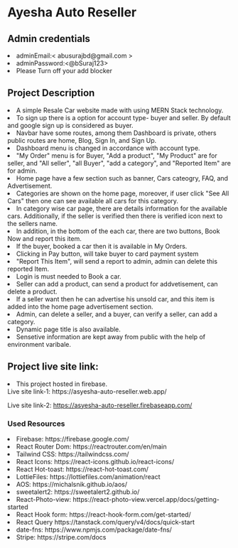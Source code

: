  # Ayesha Auto Reseller
 ## Admin credentials
<li>adminEmail:< abusurajbd@gmail.com > </li>
<li>adminPassword:<@bSuraj123></li>
<li>Please Turn off your add blocker</li>

## Project Description
<li>A simple Resale Car website made with using MERN Stack technology.</li>
<li>To sign up there is a option for account type- buyer and seller. By default and google sign up is considered as buyer.</li>
<li>Navbar have some routes, among them  Dashboard is private, others public routes are home, Blog, Sign In, and Sign Up.</li> 
<li>Dashboard menu is changed in accordance with account type.</li>
<li>"My Order" menu is for Buyer, "Add a product", "My Product" are for seller, and "All seller", "all Buyer", "add a category", and "Reported Item" are for admin.
<li>Home page have a few section such as banner, Cars cateogry, FAQ, and Advertisement.</li> 
<li>Categories are  shown on the home page, moreover, if user click "See All Cars" then one  can see available all cars for this category.</li> 
<li>In category wise car page, there are details information for the available cars. Additionally, if the seller is verified then there is verified icon next to the sellers name.</li> 
<li>In addition, in the bottom of the each car, there are two buttons, Book Now and report this item.</li>
<li>If the buyer, booked a car then it is available in  My Orders.</li>
<li>Clicking in Pay button, will take buyer to card payment system</li>
<li>"Report This Item", will send a report to admin, admin can delete this reported Item.</li>
<li>Login is must needed to Book a car.</li> 
<li>Seller can add a product, can send a product for addvetisement, can delete a product.</li>
<li>If a seller want then he can advertise his unsold car, and this item is added into the home page advertisement section.</li>
<li>Admin, can delete a seller, and a buyer, can verify a seller, can add a category.</li>  
<li>Dynamic page title is also available.</li> 
<li>Sensetive information are kept away from public with the help of environment varibale.</li>



## Project live site link:
  
<li>
This project hosted in firebase. <br/>
 Live site link-1: https://asyesha-auto-reseller.web.app/

 Live site link-2: https://asyesha-auto-reseller.firebaseapp.com/

</li>

### Used Resources 
<li>Firebase: https://firebase.google.com/</li>
<li>React Router Dom: https://reactrouter.com/en/main</li>
<li>Tailwind CSS: https://tailwindcss.com/</li>
<li>React Icons: https://react-icons.github.io/react-icons/</li>
<li>React Hot-toast: https://react-hot-toast.com/</li>
<li>LottieFiles: https://lottiefiles.com/animation/react</li>
<li>AOS: https://michalsnik.github.io/aos/</li>
<li>sweetalert2: https://sweetalert2.github.io/</li>
<li>React-Photo-view: https://react-photo-view.vercel.app/docs/getting-started</li>
<li>React Hook form: https://react-hook-form.com/get-started/</li>
<li>React Query  https://tanstack.com/query/v4/docs/quick-start</li>
<li>date-fns: https://www.npmjs.com/package/date-fns/</li>
<li>Stripe: https://stripe.com/docs</li>

 

 
 

 